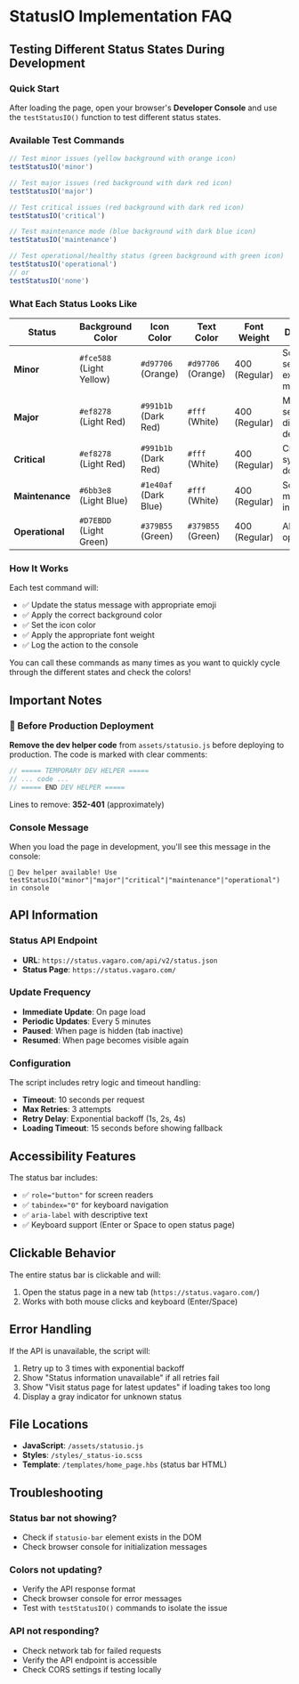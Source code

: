 # StatusIO Implementation FAQ

## Testing Different Status States During Development

### Quick Start

After loading the page, open your browser's **Developer Console** and use the `testStatusIO()` function to test different status states.

### Available Test Commands

```javascript
// Test minor issues (yellow background with orange icon)
testStatusIO('minor')

// Test major issues (red background with dark red icon)
testStatusIO('major')

// Test critical issues (red background with dark red icon)
testStatusIO('critical')

// Test maintenance mode (blue background with dark blue icon)
testStatusIO('maintenance')

// Test operational/healthy status (green background with green icon)
testStatusIO('operational')
// or
testStatusIO('none')
```

### What Each Status Looks Like

| Status | Background Color | Icon Color | Text Color | Font Weight | Description |
|--------|-----------------|------------|------------|-------------|-------------|
| **Minor** | `#fce588` (Light Yellow) | `#d97706` (Orange) | `#d97706` (Orange) | 400 (Regular) | Some services experiencing minor issues |
| **Major** | `#ef8278` (Light Red) | `#991b1b` (Dark Red) | `#fff` (White) | 400 (Regular) | Major service disruption detected |
| **Critical** | `#ef8278` (Light Red) | `#991b1b` (Dark Red) | `#fff` (White) | 400 (Regular) | Critical systems are down |
| **Maintenance** | `#6bb3e8` (Light Blue) | `#1e40af` (Dark Blue) | `#fff` (White) | 400 (Regular) | Scheduled maintenance in progress |
| **Operational** | `#D7EBDD` (Light Green) | `#379B55` (Green) | `#379B55` (Green) | 400 (Regular) | All systems operational |

### How It Works

Each test command will:

- ✅ Update the status message with appropriate emoji
- ✅ Apply the correct background color
- ✅ Set the icon color
- ✅ Apply the appropriate font weight
- ✅ Log the action to the console

You can call these commands as many times as you want to quickly cycle through the different states and check the colors!

## Important Notes

### 🚨 Before Production Deployment

**Remove the dev helper code** from `assets/statusio.js` before deploying to production. The code is marked with clear comments:

```javascript
// ===== TEMPORARY DEV HELPER =====
// ... code ...
// ===== END DEV HELPER =====
```

Lines to remove: **352-401** (approximately)

### Console Message

When you load the page in development, you'll see this message in the console:

```
🧪 Dev helper available! Use testStatusIO("minor"|"major"|"critical"|"maintenance"|"operational") in console
```

## API Information

### Status API Endpoint

- **URL**: `https://status.vagaro.com/api/v2/status.json`
- **Status Page**: `https://status.vagaro.com/`

### Update Frequency

- **Immediate Update**: On page load
- **Periodic Updates**: Every 5 minutes
- **Paused**: When page is hidden (tab inactive)
- **Resumed**: When page becomes visible again

### Configuration

The script includes retry logic and timeout handling:

- **Timeout**: 10 seconds per request
- **Max Retries**: 3 attempts
- **Retry Delay**: Exponential backoff (1s, 2s, 4s)
- **Loading Timeout**: 15 seconds before showing fallback

## Accessibility Features

The status bar includes:

- ✅ `role="button"` for screen readers
- ✅ `tabindex="0"` for keyboard navigation
- ✅ `aria-label` with descriptive text
- ✅ Keyboard support (Enter or Space to open status page)

## Clickable Behavior

The entire status bar is clickable and will:

1. Open the status page in a new tab (`https://status.vagaro.com/`)
2. Works with both mouse clicks and keyboard (Enter/Space)

## Error Handling

If the API is unavailable, the script will:

1. Retry up to 3 times with exponential backoff
2. Show "Status information unavailable" if all retries fail
3. Show "Visit status page for latest updates" if loading takes too long
4. Display a gray indicator for unknown status

## File Locations

- **JavaScript**: `/assets/statusio.js`
- **Styles**: `/styles/_status-io.scss`
- **Template**: `/templates/home_page.hbs` (status bar HTML)

## Troubleshooting

### Status bar not showing?

- Check if `statusio-bar` element exists in the DOM
- Check browser console for initialization messages

### Colors not updating?

- Verify the API response format
- Check browser console for error messages
- Test with `testStatusIO()` commands to isolate the issue

### API not responding?

- Check network tab for failed requests
- Verify the API endpoint is accessible
- Check CORS settings if testing locally
